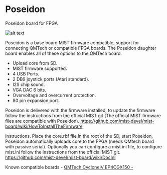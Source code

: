 # Poseidon
Poseidon board for FPGA

![alt text](https://i.postimg.cc/3J4Hh5Cq/IMG20231017222956.jpg)

Poseidon is a base board MIST firmware compatible, support for connecting QMTech or compatible FPGA boards.
The Poseidon daughter board enables all of these options to the QMTech board.
- Upload core from SD.
- MIST firmware supported.
- 4 USB Ports.
- 2 DB9 joystick ports (Atari standard).
- I2S chip sound.
- VGA DAC 6 bits.
- Overvoltage and overcurrent protection.
- 80 pin expansion port.

Poseidon is delivered with the firmware installed, to update the firmware follow the instructions from the official MIST git (The official MIST firmware files are compatible with Poseidon).
https://github.com/mist-devel/mist-board/wiki/HowToInstallTheFirmware

Instructions.
Place the core.rbf file in the root of the SD, start Poseidon, Poseidon automatically uploads core to the FPGA (needs QMtech board with passive serial).
Optionally you can configure a mist.ini file, to configure mist.ini follow the instructions from the official MIST git.
https://github.com/mist-devel/mist-board/wiki/DocIni


Known compatible boards - [QMTech CycloneIV EP4CGX150 - ](https://es.aliexpress.com/item/1005004065727282.html?spm=a2g0o.store_pc_groupList.8148356.3.254577a24VMAg9&pdp_npi=4%40dis%21EUR%21%E2%82%AC%2092%2C65%21%E2%82%AC%2092%2C65%21%21%2198.81%2198.81%21%40211b88ee17030282752154763ef215%2112000027923175398%21sh%21ES%21130548741%21)
